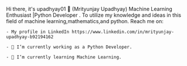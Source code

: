 Hi there, it's upadhyay01 👋 (Mrityunjay Upadhyay)
Machine Learning Enthusiast |Python Developer .
To utilize my knowledge and ideas in this field of machine learning,mathematics,and python.
Reach me on:

    - My profile in LinkedIn https://www.linkedin.com/in/mrityunjay-upadhyay-b92194162

    - 🔭 I’m currently working as a Python Developer.
    
    - 🌱 I’m currently learning Machine Learning.
